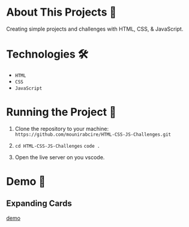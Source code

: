 # About This Projects 🚀
Creating simple projects and challenges with HTML, CSS, & JavaScript.

# Technologies 🛠️
- `HTML`
- `CSS`
- `JavaScript`

# Running the Project 🚦
1. Clone the repository to your machine: `https://github.com/mounirabcire/HTML-CSS-JS-Challenges.git`

2.  `cd HTML-CSS-JS-Challenges` `code .`

3. Open the live server on you vscode.

# Demo 📸
## Expanding Cards
[demo](https://github.com/mounirabcire/HTML-CSS-JS-Challenges/assets/153240368/aec40575-cca8-4b19-b0d8-1d9ed16460f5)
